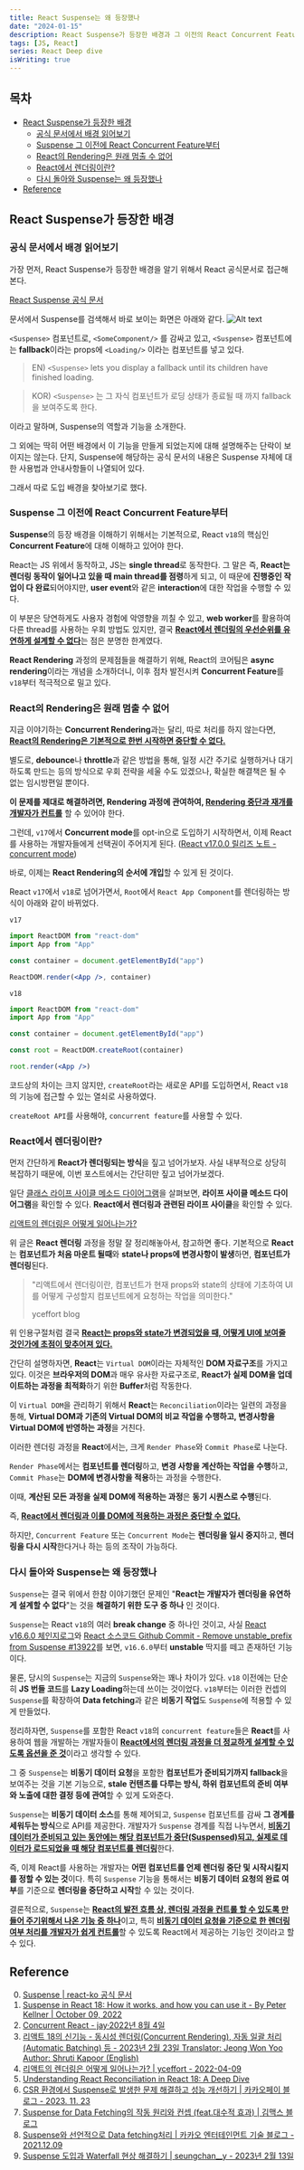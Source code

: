```yaml
---
title: React Suspense는 왜 등장했나
date: "2024-01-15"
description: React Suspense가 등장한 배경과 그 이전의 React Concurrent Feature에 대해 알아보기 (feat. React 렌더링 과정)
tags: [JS, React]
series: React Deep dive
isWriting: true
---
```


## 목차

- [React Suspense가 등장한 배경](#react-suspense가-등장한-배경)
  - [공식 문서에서 배경 읽어보기](#공식-문서에서-배경-읽어보기)
  - [Suspense 그 이전에 React Concurrent Feature부터](#suspense-그-이전에-react-concurrent-feature부터)
  - [React의 Rendering은 원래 멈출 수 없어](#react의-rendering은-원래-멈출-수-없어)
  - [React에서 렌더링이란?](#react에서-렌더링이란)
  - [다시 돌아와 Suspense는 왜 등장했나](#다시-돌아와-suspense는-왜-등장했나)
- [Reference](#reference)

## React Suspense가 등장한 배경

### 공식 문서에서 배경 읽어보기

가장 먼저, React Suspense가 등장한 배경을 알기 위해서 React 공식문서로 접근해본다.

[React Suspense 공식 문서](https://react.dev/reference/react/Suspense)

문서에서 Suspense를 검색해서 바로 보이는 화면은 아래와 같다.
![Alt text](image-1.png)

`<Suspense>` 컴포넌트로, `<SomeComponent/>` 를 감싸고 있고,
`<Suspense>` 컴포넌트에는 **fallback**이라는 props에 `<Loading/>` 이라는 컴포넌트를 넣고 있다.

> EN) `<Suspense>` lets you display a fallback until its children have finished loading.

> KOR) `<Suspense>` 는 그 자식 컴포넌트가 로딩 상태가 종료될 때 까지 fallback을 보여주도록 한다.

이라고 말하며, Suspense의 역할과 기능을 소개한다.

그 외에는 딱히 어떤 배경에서 이 기능을 만들게 되었는지에 대해 설명해주는 단락이 보이지는 않는다.
단지, Suspense에 해당하는 공식 문서의 내용은 Suspense 자체에 대한 사용법과 안내사항들이 나열되어 있다.

그래서 따로 도입 배경을 찾아보기로 했다.

### Suspense 그 이전에 React Concurrent Feature부터

**Suspense**의 등장 배경을 이해하기 위해서는 기본적으로, React `v18`의 핵심인 **Concurrent Feature**에 대해 이해하고 있어야 한다.

React는 JS 위에서 동작하고, JS는 **single thread**로 동작한다. 그 말은 즉, **React는 렌더링 동작이 일어나고 있을 때 main thread를 점령**하게 되고, 이 때문에 **진행중인 작업이 다 완료**되어야지만, **user event**와 같은 **interaction**에 대한 작업을 수행할 수 있다.

이 부분은 당연하게도 사용자 경험에 악영향을 끼칠 수 있고, **web worker**를 활용하여 다른 thread를 사용하는 우회 방법도 있지만, 결국 <u>**React에서 렌더링의 우선순위를 유연하게 설계할 수 없다**</u>는 점은 분명한 한계였다.

**React Rendering** 과정의 문제점들을 해결하기 위해, React의 코어팀은 **async rendering**이라는 개념을 소개하더니, 이후 점차 발전시켜 **Concurrent Feature**를 `v18`부터 적극적으로 밀고 있다.

### React의 Rendering은 원래 멈출 수 없어

지금 이야기하는 **Concurrent Rendering**과는 달리, 따로 처리를 하지 않는다면, <u>**React의 Rendering은 기본적으로 한번 시작하면 중단할 수 없다.**</u>

별도로, **debounce**나 **throttle**과 같은 방법을 통해, 일정 시간 주기로 실행하거나 대기하도록 만드는 등의 방식으로 우회 전략을 세울 수도 있겠으나, 확실한 해결책은 될 수 없는 임시방편일 뿐이다.

**이 문제를 제대로 해결하려면, Rendering 과정에 관여하여, <u>Rendering 중단과 재개를 개발자가 컨트롤</u>** 할 수 있어야 한다.

그런데, `v17`에서 **Concurrent mode**를 opt-in으로 도입하기 시작하면서, 이제 React를 사용하는 개발자들에게 선택권이 주어지게 된다. ([React v17.0.0 릴리즈 노트 - concurrent mode](https://github.com/facebook/react/releases/tag/v17.0.0))

바로, 이제는 **React Rendering의 순서에 개입**할 수 있게 된 것이다.

React `v17`에서 `v18`로 넘어가면서, `Root`에서 `React App Component`를 렌더링하는 방식이 아래와 같이 바뀌었다.

`v17`

```jsx
import ReactDOM from "react-dom"
import App from "App"

const container = document.getElementById("app")

ReactDOM.render(<App />, container)
```

`v18`

```jsx
import ReactDOM from "react-dom"
import App from "App"

const container = document.getElementById("app")

const root = ReactDOM.createRoot(container)

root.render(<App />)
```

코드상의 차이는 크지 않지만, `createRoot`라는 새로운 API를 도입하면서, React `v18`의 기능에 접근할 수 있는 열쇠로 사용하였다.

`createRoot API`를 사용해야, `concurrent feature`를 사용할 수 있다.

### React에서 렌더링이란?

먼저 간단하게 **React가 렌더링되는 방식**을 짚고 넘어가보자.
사실 내부적으로 상당히 복잡하기 때문에, 이번 포스트에서는 간단히만 짚고 넘어가보겠다.

일단 [클래스 라이프 사이클 메소드 다이어그램](https://projects.wojtekmaj.pl/react-lifecycle-methods-diagram/)을 살펴보면, **라이프 사이클 메소드 다이어그램**을 확인할 수 있다. **React에서 렌더링과 관련된 라이프 사이클**을 확인할 수 있다.

[리액트의 렌더링은 어떻게 일어나는가?](https://yceffort.kr/2022/04/deep-dive-in-react-rendering)

위 글은 **React 렌더링** 과정을 정말 잘 정리해놓아서, 참고하면 좋다. 기본적으로 **React**는 **컴포넌트가 처음 마운트 될때**와 **state나 props에 변경사항이 발생**하면, **컴포넌트가 렌더링**된다.

> "리액트에서 렌더링이란, 컴포넌트가 현재 props와 state의 상태에 기초하여 UI를 어떻게 구성할지 컴포넌트에게 요청하는 작업을 의미한다."
>
> yceffort blog

위 인용구절처럼 결국 <u>**React는 props와 state가 변경되었을 때, 어떻게 UI에 보여줄 것인가에 초점이 맞추어져 있다.**</u>

간단히 설명하자면, **React**는 `Virtual DOM`이라는 자체적인 **DOM 자료구조**를 가지고 있다. 이것은 **브라우저의 DOM**과 매우 유사한 자료구조로, **React가 실제 DOM을 업데이트하는 과정을 최적화**하기 위한 **Buffer**처럼 작동한다.

이 `Virtual DOM`을 관리하기 위해서 **React**는 `Reconciliation`이라는 일련의 과정을 통해, **Virtual DOM과 기존의 Virtual DOM의 비교 작업을 수행하고, 변경사항을 Virtual DOM에 반영하는 과정**을 거친다.

이러한 렌더링 과정을 **React**에서는, 크게 `Render Phase`와 `Commit Phase`로 나눈다.

`Render Phase`에서는 **컴포넌트를 렌더링**하고, **변경 사항을 계산하는 작업을 수행**하고, `Commit Phase`는 **DOM에 변경사항을 적용**하는 과정을 수행한다.

이때, **계산된 모든 과정을 실제 DOM에 적용하는 과정**은 **동기 시퀀스로 수행**된다.

즉, <u>**React에서 렌더링과 이를 DOM에 적용하는 과정은 중단할 수 없다.**</u>

하지만, `Concurrent Feature` 또는 `Concurrent Mode`는 **렌더링을 일시 중지**하고, **렌더링을 다시 시작**한다거나 하는 등의 조작이 가능하다.

### 다시 돌아와 Suspense는 왜 등장했나

`Suspense`는 결국 위에서 한참 이야기했던 문제인 "**React는 개발자가 렌더링을 유연하게 설계할 수 없다**"는 것을 **해결하기 위한 도구 중 하나** 인 것이다.

`Suspense`는 React `v18`의 여러 **break change** 중 하나인 것이고, 사실 [React v16.6.0 체인지로그](https://github.com/facebook/react/blob/main/CHANGELOG.md#1660-october-23-2018)와 [React 소스코드 Github Commit - Remove unstable_prefix from Suspense #13922](https://github.com/facebook/react/pull/13922)를 보면, `v16.6.0`부터 **unstable** 딱지를 떼고 존재하던 기능이다.

물론, 당시의 `Suspense`는 지금의 `Suspense`와는 꽤나 차이가 있다. `v18` 이전에는 단순히 **JS 번들 코드**를 **Lazy Loading**하는데 쓰이는 것이었다. `v18`부터는 이러한 컨셉의 `Suspense`를 확장하여 **Data fetching**과 같은 **비동기 작업**도 `Suspense`에 적용할 수 있게 만들었다.

정리하자면, `Suspense`를 포함한 React `v18`의 `concurrent feature`들은 **React**를 사용하여 웹을 개발하는 개발자들이 <u>**React에서의 렌더링 과정을 더 정교하게 설계할 수 있도록 옵션을 준 것**</u>이라고 생각할 수 있다.

그 중 `Suspense`는 **비동기 데이터 요청**을 포함한 **컴포넌트가 준비되기까지 fallback**을 보여주는 것을 기본 기능으로, **stale 컨텐츠를 다루는 방식, 하위 컴포넌트의 준비 여부와 노출에 대한 결정 등에 관여**할 수 있게 도와준다.

`Suspense`는 **비동기 데이터 소스**를 통해 제어되고, `Suspense` 컴포넌트를 감싸 **그 경계를 세워두는 방식**으로 API를 제공한다. 개발자가 `Suspense` 경계를 직접 나누면서, <u>**비동기 데이터가 준비되고 있는 동안에는 해당 컴포넌트가 중단(Suspensed)되고, 실제로 데이터가 로드되었을 때 해당 컴포넌트를 렌더링**</u>한다.

즉, 이제 React를 사용하는 개발자는 **어떤 컴포넌트를 언제 렌더링 중단 및 시작시킬지를 정할 수 있는 것**이다. 특히 `Suspense` 기능을 통해서는 **비동기 데이터 요청의 완료 여부**를 기준으로 **렌더링을 중단하고 시작**할 수 있는 것이다.

결론적으로, `Suspense`는 <u>**React의 발전 흐름 상, 렌더링 과정을 컨트롤 할 수 있도록 만들어 주기위해서 나온 기능 중 하나**</u>이고, 특히 <u>**비동기 데이터 요청을 기준으로 한 렌더링 여부 처리를 개발자가 쉽게 컨트롤**</u>할 수 있도록 React에서 제공하는 기능인 것이라고 할 수 있다.

## Reference

0. [Suspense | react-ko 공식 문서](https://ko.react.dev/reference/react/Suspense)
1. [Suspense in React 18: How it works, and how you can use it - By Peter Kellner | October 09, 2022](https://www.pluralsight.com/blog/software-development/suspense-react-18-explained)
2. [Concurrent React - jay·2022년 8월 4일](https://velog.io/@jay/Concurrent-React)
3. [리액트 18의 신기능 - 동시성 렌더링(Concurrent Rendering), 자동 일괄 처리(Automatic Batching) 등 - 2023년 2월 23일 Translator: Jeong Won Yoo Author: Shruti Kapoor (English)](https://www.freecodecamp.org/korean/news/riaegteu-18yi-singineung-dongsiseong-rendeoring-concurrent-rendering-jadong-ilgwal-ceori-automatic-batching-deung/)
4. [리액트의 렌더링은 어떻게 일어나는가? | yceffort - 2022-04-09](https://yceffort.kr/2022/04/deep-dive-in-react-rendering)
5. [Understanding React Reconciliation in React 18: A Deep Dive](https://medium.com/@souviksen093/understanding-react-reconciliation-in-react-18-a-deep-dive-16b083e5592a)
6. [CSR 환경에서 Suspense로 발생한 문제 해결하고 성능 개선하기 | 카카오페이 블로그 - 2023. 11. 23](https://tech.kakaopay.com/post/react-router-dom-csr-prefetch/)
7. [Suspense for Data Fetching의 작동 원리와 컨셉 (feat.대수적 효과) | 김맥스 블로그](https://maxkim-j.github.io/posts/suspense-argibraic-effect/)
8. [Suspense와 선언적으로 Data fetching처리 | 카카오 엔터테인먼트 기술 블로그 - 2021.12.09](https://fe-developers.kakaoent.com/2021/211127-211209-suspense/)
9. [Suspense 도입과 Waterfall 현상 해결하기 | seungchan\_\_y - 2023년 2월 13일](https://velog.io/@seungchan__y/Suspense-%EB%8F%84%EC%9E%85%EA%B3%BC-Waterfall-%ED%98%84%EC%83%81-%ED%95%B4%EA%B2%B0%ED%95%98%EA%B8%B0)
